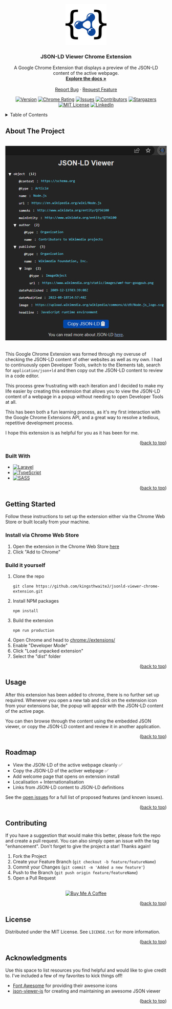 <!-- PROJECT SHIELDS -->
<!--
*** I'm using markdown "reference style" links for readability.
*** Reference links are enclosed in brackets [ ] instead of parentheses ( ).
*** See the bottom of this document for the declaration of the reference variables
*** for contributors-url, forks-url, etc. This is an optional, concise syntax you may use.
*** https://www.markdownguide.org/basic-syntax/#reference-style-links
-->

<!-- PROJECT LOGO -->
<br />
<div align="center">
  <a href="https://github.com/kingsthwaiteJ/jsonld-viewer-chrome-extension">
    <img src="public/icons/jsonld-logo-128x128.png" alt="Logo" width="128" height="128">
  </a>

  <h3 align="center">JSON-LD Viewer Chrome Extension</h3>

  <p align="center">
    A Google Chrome Extension that displays a preview of the JSON-LD content of the active webpage.
    <br />
    <a href="https://github.com/kingsthwaiteJ/jsonld-viewer-chrome-extension"><strong>Explore the docs »</strong></a>
    <br />
    <br />
    <!-- <a href="https://chrome.google.com/webstore/detail/microdatajson-ld-sniffer/djgonlcfpeeddedjhpgijdckhgddcfgf">Add to Chrome</a>
    · -->
    <a href="https://github.com/kingsthwaiteJ/jsonld-viewer-chrome-extension/issues">Report Bug</a>
    ·
    <a href="https://github.com/kingsthwaiteJ/jsonld-viewer-chrome-extension/issues">Request Feature</a>
  </p>

  [![Version][version-shield]][version-url]
  [![Chrome Rating][chrome-extension-shield]][chrome-extension-url]
  [![Issues][issues-shield]][issues-url]
  [![Contributors][contributors-shield]][contributors-url]
  [![Stargazers][stars-shield]][stars-url]
  [![MIT License][license-shield]][license-url]
  [![LinkedIn][linkedin-shield]][linkedin-url]
</div>

<!-- TABLE OF CONTENTS -->
<details>
  <summary>Table of Contents</summary>
  <ol>
    <li>
      <a href="#about-the-project">About The Project</a>
      <ul>
        <li><a href="#built-with">Built With</a></li>
      </ul>
    </li>
    <li>
      <a href="#getting-started">Getting Started</a>
      <ul>
        <li><a href="#installation">Installation</a></li>
      </ul>
    </li>
    <li><a href="#usage">Usage</a></li>
    <li><a href="#roadmap">Roadmap</a></li>
    <li><a href="#contributing">Contributing</a></li>
    <li><a href="#license">License</a></li>
    <li><a href="#contact">Contact</a></li>
    <li><a href="#acknowledgments">Acknowledgments</a></li>
  </ol>
</details>


<!-- ABOUT THE PROJECT -->
## About The Project
<br/>
<div align="center">
  <img src="public/images/jsonld-viewer-screenshot.PNG" alt="Example Screenshot" title="Example Screenshot">
</div>
<br/>

This Google Chrome Extension was formed through my overuse of checking the JSON-LD content of other websites as well as my own. I had to continuously open Developer Tools, switch to the Elements tab, search for `application/json+ld` and then copy out the JSON-LD content to review in a code editor.

This process grew frustrating with each iteration and I decided to make my life easier by creating this extension that allows you to view the JSON-LD content of a webpage in a popup without needing to open Developer Tools at all. 

This has been both a fun learning process, as it's my first interaction with the Google Chrome Extensions API, and a great way to resolve a tedious, repetitive development process.

I hope this extension is as helpful for you as it has been for me.

<p align="right">(<a href="#readme-top">back to top</a>)</p>



### Built With

* [![Laravel][Laravel.com]][Laravel-url]
* [![TypeScript][Typescript.com]][Typescript-url]
* [![SASS][SASS.com]][SASS-url]

<p align="right">(<a href="#readme-top">back to top</a>)</p>



<!-- GETTING STARTED -->
## Getting Started

Follow these instructions to set up the extension either via the Chrome Web Store or built locally from your machine.

### Install via Chrome Web Store
1. Open the extension in the Chrome Web Store [here][chrome-extension-url]
2. Click "Add to Chrome"

### Build it yourself

1. Clone the repo
   ```
   git clone https://github.com/kingsthwaiteJ/jsonld-viewer-chrome-extension.git
   ```
2. Install NPM packages
   ```
   npm install
   ```
3. Build the extension
   ```
   npm run production
   ```
4. Open Chrome and head to [chrome://extensions/][chrome-url]
5. Enable "Developer Mode"
6. Click "Load unpacked extension"
7. Select the "dist" folder

<p align="right">(<a href="#readme-top">back to top</a>)</p>



<!-- USAGE EXAMPLES -->
## Usage

After this extension has been added to chrome, there is no further set up required. Whenever you open a new tab and click on the extension icon from your extensions bar, the popup will appear with the JSON-LD content of the active page.

You can then browse through the content using the embedded JSON viewer, or copy the JSON-LD content and review it in another application.

<p align="right">(<a href="#readme-top">back to top</a>)</p>



<!-- ROADMAP -->
## Roadmap

- View the JSON-LD of the active webpage cleanly ✅
- Copy the JSON-LD of the activer webpage ✅
- Add welcome page that opens on extension install
- Localisation + Internationalisation
- Links from JSON-LD content to JSON-LD definitions

See the [open issues][issues-url] for a full list of proposed features (and known issues).

<p align="right">(<a href="#readme-top">back to top</a>)</p>



<!-- CONTRIBUTING -->
## Contributing

If you have a suggestion that would make this better, please fork the repo and create a pull request. You can also simply open an issue with the tag "enhancement".
Don't forget to give the project a star! Thanks again!

1. Fork the Project
2. Create your Feature Branch (`git checkout -b feature/featureName`)
3. Commit your Changes (`git commit -m 'Added a new feature'`)
4. Push to the Branch (`git push origin feature/featureName`)
5. Open a Pull Request

<br/>
<div align="center">
  <a href="https://www.buymeacoffee.com/kingsthwaiteJ" target="_blank"><img src="https://cdn.buymeacoffee.com/buttons/default-yellow.png" alt="Buy Me A Coffee" height="41" width="174"></a>
</div>

<p align="right">(<a href="#readme-top">back to top</a>)</p>



<!-- LICENSE -->
## License

Distributed under the MIT License. See `LICENSE.txt` for more information.

<p align="right">(<a href="#readme-top">back to top</a>)</p>



<!-- ACKNOWLEDGMENTS -->
## Acknowledgments

Use this space to list resources you find helpful and would like to give credit to. I've included a few of my favorites to kick things off!

* [Font Awesome](https://fontawesome.com) for providing their awesome icons
* [json-viewer-js](https://www.npmjs.com/package/json-viewer-js) for creating and maintaining an awesome JSON viewer

<p align="right">(<a href="#readme-top">back to top</a>)</p>



<!-- MARKDOWN LINKS & IMAGES -->
<!-- https://www.markdownguide.org/basic-syntax/#reference-style-links -->
[contributors-shield]: https://img.shields.io/github/contributors/kingsthwaiteJ/jsonld-viewer-chrome-extension?style=for-the-badge
[contributors-url]: https://github.com/kingsthwaiteJ/jsonld-viewer-chrome-extension/graphs/contributors
[version-shield]: https://img.shields.io/github/package-json/v/kingsthwaiteJ/jsonld-viewer-chrome-extension?style=for-the-badge
[version-url]: https://github.com/kingsthwaiteJ/Best-README-Template/network/members
[stars-shield]: https://img.shields.io/github/stars/kingsthwaiteJ/jsonld-viewer-chrome-extension?style=for-the-badge
[stars-url]: https://github.com/kingsthwaiteJ/jsonld-viewer-chrome-extension/stargazers
[issues-shield]: https://img.shields.io/github/issues/kingsthwaiteJ/jsonld-viewer-chrome-extension?style=for-the-badge
[issues-url]: https://github.com/kingsthwaiteJ/jsonld-viewer-chrome-extension/issues
[license-shield]: https://img.shields.io/github/license/kingsthwaiteJ/jsonld-viewer-chrome-extension?style=for-the-badge
[license-url]: https://github.com/kingsthwaiteJ/jsonld-viewer-chrome-extension/blob/master/LICENSE.txt
[linkedin-shield]: https://img.shields.io/badge/-LinkedIn-black.svg?style=for-the-badge&logo=linkedin&colorB=555
[linkedin-url]: https://linkedin.com/in/kingsthwaiteJ
[product-screenshot]: https://raw.githubusercontent.com/kingsthwaiteJ/jsonld-viewer-chrome-extension/main/public/images/jsonld-viewer-screenshot.PNG
[Typescript.com]: https://img.shields.io/badge/Typescript-3178C6?style=for-the-badge&logo=typescript&logoColor=white
[Typescript-url]: https://typescriptlang.com
[SASS.com]: https://img.shields.io/badge/SASS-BF4080?style=for-the-badge&logo=sass&logoColor=white
[SASS-url]: https://sass-lang.com
[Laravel.com]: https://img.shields.io/badge/Laravel-FF2D20?style=for-the-badge&logo=laravel&logoColor=white
[Laravel-url]: https://laravel.com
[chrome-url]: chrome://extensions/
[chrome-extension-url]: https://chrome.google.com/webstore/detail/microdatajson-ld-sniffer/djgonlcfpeeddedjhpgijdckhgddcfgf
[chrome-extension-shield]: https://img.shields.io/chrome-web-store/rating/1?style=for-the-badge